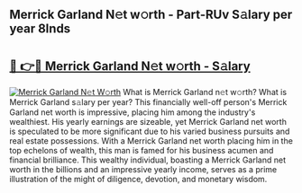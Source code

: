## Merrick Garland N𝚎t w𝚘rth - Part-RUv S𝚊lary per year 8lnds

# <h2><a href="http://gc2lej.nevu.top/?p=Merrick+Garland">🔗 👉🔴 Merrick Garland N𝚎t w𝚘rth - S𝚊lary</a></h2>

[![Merrick Garland N𝚎t W𝚘rth](https://i.imgur.com/Oavwk0R.jpeg)](http://gc2lej.nevu.top/?p=Merrick+Garland)
What is Merrick Garland n𝚎t w𝚘rth? What is Merrick Garland s𝚊lary per year?
This financially well-off person's Merrick Garland net worth is impressive, placing him among the industry's wealthiest. His yearly earnings are sizeable, yet Merrick Garland net worth is speculated to be more significant due to his varied business pursuits and real estate possessions. With a Merrick Garland net worth placing him in the top echelons of wealth, this man is famed for his business acumen and financial brilliance. This wealthy individual, boasting a Merrick Garland net worth in the billions and an impressive yearly income, serves as a prime illustration of the might of diligence, devotion, and monetary wisdom.
